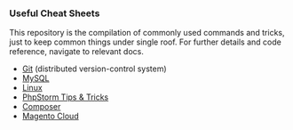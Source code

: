 ### Useful Cheat Sheets

This repository is the compilation of commonly used commands and tricks, just to keep common things under single roof. For further details and code reference, navigate to relevant docs.

* [Git][5] (distributed version-control system)
* [MySQL][6]
* [Linux][7]
* [PhpStorm Tips & Tricks][2]
* [Composer][3]
* [Magento Cloud][4]

[2]: ./phpstorm.md
[3]: ./composer.md
[4]: ./magento-cloud.md
[5]: ./git.md
[6]: ./mysql.md
[7]: linux/README.md




